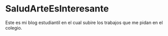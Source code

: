 # SaludArteEsInteresante
Este es mi blog estudiantil en el cual subire los trabajos que me pidan en el colegio.

